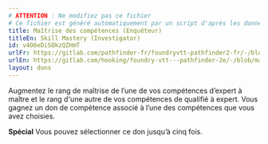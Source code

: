 ```yaml
---
# ATTENTION : Ne modifiez pas ce fichier
# Ce fichier est généré automatiquement par un script d'après les données du module Foundry VTT officiel et de sa traduction
title: Maîtrise des compétences (Enquêteur)
titleEn: Skill Mastery (Investigator)
id: v4O6eDiSOkzQZHmT
urlFr: https://gitlab.com/pathfinder-fr/foundryvtt-pathfinder2-fr/-/blob/master/data/feats/v4O6eDiSOkzQZHmT.htm
urlEn: https://gitlab.com/hooking/foundry-vtt---pathfinder-2e/-/blob/master/packs/data/feats.db/skill-mastery-investigator.json
layout: dons
---
```

Augmentez le rang de maîtrise de l’une de vos compétences d’expert à maître et le rang d'une autre de vos compétences de qualifié à expert. Vous gagnez un don de compétence associé à l’une des compétences que vous avez choisies.

**Spécial** Vous pouvez sélectionner ce don jusqu’à cinq fois.
